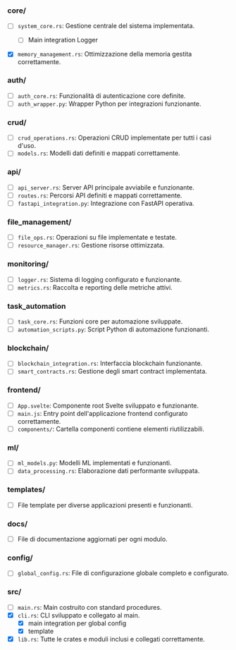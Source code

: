 ### **core/**

- [ ]  `system_core.rs`: Gestione centrale del sistema implementata.
	- [ ] Main integration Logger
- [x]  `memory_management.rs`: Ottimizzazione della memoria gestita correttamente.


### **auth/**

- [ ]  `auth_core.rs`: Funzionalità di autenticazione core definite.
- [ ]  `auth_wrapper.py`: Wrapper Python per integrazioni funzionante.

### **crud/**

- [ ]  `crud_operations.rs`: Operazioni CRUD implementate per tutti i casi d'uso.
- [ ]  `models.rs`: Modelli dati definiti e mappati correttamente.

### **api/**

- [ ]  `api_server.rs`: Server API principale avviabile e funzionante.
- [ ]  `routes.rs`: Percorsi API definiti e mappati correttamente.
- [ ]  `fastapi_integration.py`: Integrazione con FastAPI operativa.

### **file_management/**

- [ ]  `file_ops.rs`: Operazioni su file implementate e testate.
- [ ]  `resource_manager.rs`: Gestione risorse ottimizzata.

### **monitoring/**

- [ ]  `logger.rs`: Sistema di logging configurato e funzionante.
- [ ]  `metrics.rs`: Raccolta e reporting delle metriche attivi.

### **task_automation**

- [ ]  `task_core.rs`: Funzioni core per automazione sviluppate.
- [ ]  `automation_scripts.py`: Script Python di automazione funzionanti.

### **blockchain/**

- [ ]  `blockchain_integration.rs`: Interfaccia blockchain funzionante.
- [ ]  `smart_contracts.rs`: Gestione degli smart contract implementata.

### **frontend/**

- [ ]  `App.svelte`: Componente root Svelte sviluppato e funzionante.
- [ ]  `main.js`: Entry point dell'applicazione frontend configurato correttamente.
- [ ]  `components/`: Cartella componenti contiene elementi riutilizzabili.

### **ml/**

- [ ]  `ml_models.py`: Modelli ML implementati e funzionanti.
- [ ]  `data_processing.rs`: Elaborazione dati performante sviluppata.

### **templates/**

- [ ]  File template per diverse applicazioni presenti e funzionanti.

### **docs/**

- [ ]  File di documentazione aggiornati per ogni modulo.

### **config/**

- [ ]  `global_config.rs`: File di configurazione globale completo e configurato.

### **src/**

- [ ]  `main.rs`: Main costruito con standard procedures.
- [x]  `cli.rs`: CLI sviluppato e collegato al main.
	- [x] main integration per global config
	- [x] template
- [x]  `lib.rs`: Tutte le crates e moduli inclusi e collegati correttamente.